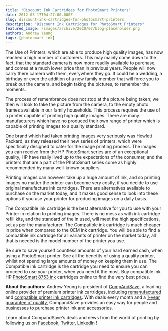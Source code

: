 ```yaml
---
title: "Discount Ink Cartridges for PhotoSmart Printers"
date: 2012-03-17T04:27:00.000Z
slug: discount-ink-cartridges-for-photosmart-printers
description: "Discount Ink Cartridges for PhotoSmart Printers"
featured_image: /images/archive/2020/07/blog-placeholder.png
authors: Andrew Yeung
tags: [photosmart ink]
---
```


The Use of Printers, which are able to produce high quality images, has now reached a high number of customers. This may mainly come down to the fact, that the standard camera is now more readily available to purchase, and comes at a much lower price than in previous years. People will now carry there camera with them, everywhere they go. It could be a wedding, a birthday or even the addition of a new family member that will force you to break out the camera, and begin taking the pictures, to remember the moments. 

The process of remembrance does not stop at the picture being taken; we then will look to take the picture from the camera, to the empty photo frames available in our family households. This process requires the use of a printer capable of printing high quality images. There are many manufacturers which have no produced their own range of printer which is capable of printing images to a quality standard. 

One brand which had taken printing images very seriously was Hewlett Packard, as they released their new series of printers, which were specifically designed to cater for the image printing process. The images you can receive from the HP PhotoSmart series are of an exceptional quality, HP have really lived up to the expectations of the consumer, and the printers that are a part of the PhotoSmart series come as highly recommended by many well-known suppliers. 

Printing images can however take up a huge amount of Ink, and so printing images no matter the printer can become very costly, if you decide to use original manufacture ink cartridges. There are alternatives available to purchase on the market today, and it makes good sense to look into these options if you use your printer for producing images on a daily basis. 

The Compatible ink cartridge is the best alternative for you to use with your Printer in relation to printing images. There is no mess as with ink cartridge refill kits, and the standard of the in used, will meet the high specifications, set as per the manufacturer. The Compatible ink cartridge is much cheaper in price when compared to the OEM ink cartridge. You will be able to find a compatible ink cartridge for all variants of printer on the market today, all that is needed is the model number of the printer you use. 

Be sure to save yourself countless amounts of your hard earned cash, when using a PhotoSmart printer. See all the benefits of using a quality printer, whilst not spending large amounts of money on keeping them in use. The Compatible ink cartridge is the cartridge you need to ensure you can proceed to use your printer, when you need it the most. Buy compatible ink HP [PhotoSmart 8753 ink](https://www.compandsave.com/hp/photosmart/8753-ink-cartridges) cartridges online to find the very best prices.

**About the authors:** Andrew Yeung is president of [CompAndSave](https://www.compandsave.com/), a leading online provider of premium printer ink cartridges, including [remanufactured](https://www.compandsave.com/help) and [compatible printer ink cartridges](https://www.compandsave.com/help). With deals every month and a [1-year guarantee of quality](https://www.compandsave.com/help), CompandSave provides an easy way for people and businesses to purchase printer ink and accessories.

Learn about CompandSave's deals and news from the world of printing by following us on [Facebook](https://www.facebook.com/compandsave.ink), [Twitter](https://twitter.com/compandsave), [LinkedIn](https://www.linkedin.com) !